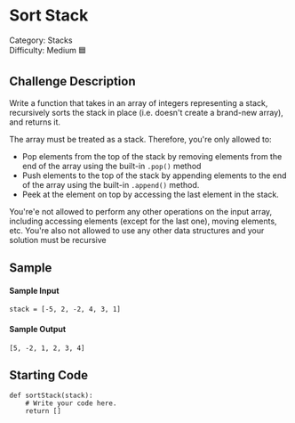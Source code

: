 # Sort Stack

Category: Stacks \
Difficulty: Medium 🟦

## Challenge Description

Write a function that takes in an array of integers representing a stack, recursively sorts the stack in place (i.e. doesn't create a brand-new array), and returns it. 

The array must be treated as a stack. Therefore, you're only allowed to:

* Pop elements from the top of the stack by removing elements from the end of the array using the built-in `.pop()` method
* Push elements to the top of the stack by appending elements to the end of the array using the built-in `.append()` method.
* Peek at the element on top by accessing the last element in the stack.

You're'e not allowed to perform any other operations on the input array, including accessing elements (except for the last one), moving elements, etc. You're also not allowed to use any other data structures and your solution must be recursive

## Sample

#### Sample Input
`stack = [-5, 2, -2, 4, 3, 1]`

#### Sample Output

`[5, -2, 1, 2, 3, 4]`

## Starting Code

```
def sortStack(stack):
    # Write your code here.
    return []
```